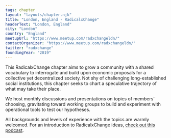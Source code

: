 ```yaml
---
tags: chapter
layout: "layouts/chapter.njk"
title: "London, England - RadicalxChange"
headerText: "London, England"
city: "London"
country: "England"
meetupUrl: "https://www.meetup.com/radxchangeldn/"
contactOrganizer: "https://www.meetup.com/radxchangeldn/"
twitter: "radxchange"
foundingYear: "2019"
---
```

This RadicalxChange chapter aims to grow a community with a shared vocabulary to interrogate and build upon economic proposals for a collective yet decentralized society. Not shy of challenging long-established social institutions, this chapter seeks to chart a speculative trajectory of what may take their place.

We host monthly discussions and presentations on topics of members’ choosing, gravitating toward working groups to build and experiment with operational tools to test our hypotheses.

All backgrounds and levels of experience with the topics are warmly welcomed. For an introduction to RadicalxChange ideas, [check out this podcast](https://80000hours.org/podcast/episodes/glen-weyl-radically-reforming-capitalism-and-democracy/).